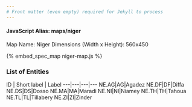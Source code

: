 ```yaml
---
# Front matter (even empty) required for Jekyll to process
---
```


#### JavaScript Alias: maps/niger

Map Name: Niger
Dimensions (Width x Height): 560x450



{% embed_spec_map niger-map.js %}

### List of Entities

ID | Short label | Label
---|---|---|---
NE.AG|AG|Agadez
NE.DF|DF|Diffa
NE.DS|DS|Dosso
NE.MA|MA|Maradi
NE.NI|NI|Niamey
NE.TH|TH|Tahoua
NE.TL|TL|Tillabery
NE.ZI|ZI|Zinder

